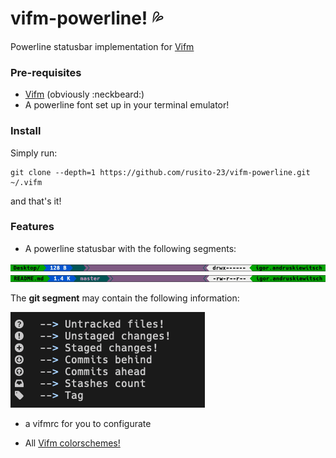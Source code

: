 # vifm-powerline! :sweat_drops:

Powerline statusbar implementation for [Vifm](http://vifm.info) 

### Pre-requisites

- [Vifm](http://vifm.info) (obviously :neckbeard:)
- A powerline font set up in your terminal emulator!

### Install

Simply run:
```
git clone --depth=1 https://github.com/rusito-23/vifm-powerline.git ~/.vifm
```
and that's it!

### Features

- A powerline statusbar with the following segments:

![Without git status](examples/no-status.png)
![With git status](examples/with-status.png)

The **git segment** may contain the following information:

![Git segment](examples/symbols.png)

- a vifmrc for you to configurate

- All [Vifm colorschemes!](https://vifm.info/colorschemes.shtml)
